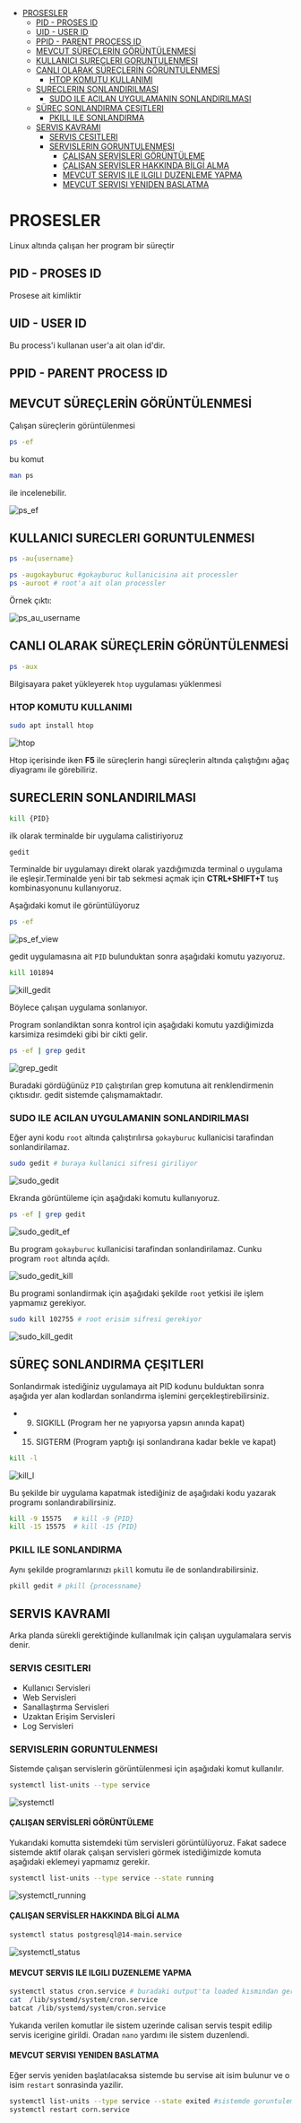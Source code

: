 <!-- TOC depthFrom:1 depthTo:6 withLinks:1 updateOnSave:1 orderedList:0 -->

- [PROSESLER](#prosesler)
	- [PID - PROSES ID](#pid-proses-id)
	- [UID - USER ID](#uid-user-id)
	- [PPID - PARENT PROCESS ID](#ppid-parent-process-id)
	- [MEVCUT SÜREÇLERİN GÖRÜNTÜLENMESİ](#mevcut-sürelerin-görüntülenmesi)
	- [KULLANICI SURECLERI GORUNTULENMESI](#kullanici-surecleri-goruntulenmesi)
	- [CANLI OLARAK SÜREÇLERİN GÖRÜNTÜLENMESİ](#canli-olarak-sürelerin-görüntülenmesi)
		- [HTOP KOMUTU KULLANIMI](#htop-komutu-kullanimi)
	- [SURECLERIN SONLANDIRILMASI](#sureclerin-sonlandirilmasi)
		- [SUDO ILE ACILAN UYGULAMANIN SONLANDIRILMASI](#sudo-ile-acilan-uygulamanin-sonlandirilmasi)
	- [SÜREÇ SONLANDIRMA ÇEŞITLERI](#süre-sonlandirma-eitleri)
		- [PKILL ILE SONLANDIRMA](#pkill-ile-sonlandirma)
	- [SERVIS KAVRAMI](#servis-kavrami)
		- [SERVIS CESITLERI](#servis-cesitleri)
		- [SERVISLERIN GORUNTULENMESI](#servislerin-goruntulenmesi)
			- [ÇALIŞAN SERVİSLERİ GÖRÜNTÜLEME](#alian-servisleri-görüntüleme)
			- [ÇALIŞAN SERVİSLER HAKKINDA BİLGİ ALMA](#alian-servisler-hakkinda-bilgi-alma)
			- [MEVCUT SERVIS ILE ILGILI DUZENLEME YAPMA](#mevcut-servis-ile-ilgili-duzenleme-yapma)
			- [MEVCUT SERVISI YENIDEN BASLATMA](#mevcut-servisi-yeniden-baslatma)

<!-- /TOC -->


# PROSESLER
Linux altında çalışan her program bir süreçtir

## PID - PROSES ID
Prosese ait kimliktir

## UID - USER ID
Bu process'i kullanan user'a ait olan id'dir.

## PPID - PARENT PROCESS ID  

## MEVCUT SÜREÇLERİN GÖRÜNTÜLENMESİ

Çalışan süreçlerin görüntülenmesi
```bash
ps -ef
```
bu komut

```bash
man ps
```
ile incelenebilir.

![ps_ef](ps_ef.png)

## KULLANICI SURECLERI GORUNTULENMESI

```bash
ps -au{username}

ps -augokayburuc #gokayburuc kullanicisina ait processler
ps -auroot # root'a ait olan processler
```
Örnek çıktı:

![ps_au_username](ps_au_username.png)

## CANLI OLARAK SÜREÇLERİN GÖRÜNTÜLENMESİ

```bash
ps -aux

```
Bilgisayara paket yükleyerek `htop` uygulaması yüklenmesi

### HTOP KOMUTU KULLANIMI
```bash
sudo apt install htop
```

![htop](htop.png)

Htop içerisinde iken **F5** ile süreçlerin hangi süreçlerin altında çalıştığını ağaç diyagramı ile görebiliriz.

## SURECLERIN SONLANDIRILMASI

```bash
kill {PID}
```
ilk olarak terminalde bir uygulama calistiriyoruz
```bash
gedit
```
Terminalde bir uygulamayı direkt olarak yazdığımızda terminal o uygulama ile eşleşir.Terminalde yeni bir tab sekmesi açmak için **CTRL+SHIFT+T** tuş kombinasyonunu kullanıyoruz.

Aşağıdaki komut ile görüntülüyoruz

```bash
ps -ef
```
![ps_ef_view](ps_ef_gedit.png)

gedit uygulamasına ait `PID` bulunduktan sonra aşağıdaki komutu yazıyoruz.

```bash
kill 101894
```

![kill_gedit](kill_gedit.png)

Böylece çalışan uygulama sonlanıyor.  

Program sonlandiktan sonra kontrol için aşağıdaki komutu yazdiğimizda karsimiza resimdeki gibi bir cikti gelir.

```bash
ps -ef | grep gedit
```

![grep_gedit](grep_gedit.png)

Buradaki gördüğünüz `PID` çalıştırılan grep komutuna ait renklendirmenin çıktısıdır. gedit sistemde çalışmamaktadır.


### SUDO ILE ACILAN UYGULAMANIN SONLANDIRILMASI

Eğer ayni kodu `root` altında çalıştırılırsa `gokayburuc` kullanicisi tarafindan sonlandirilamaz.

```bash
sudo gedit # buraya kullanici sifresi giriliyor
```
![sudo_gedit](sudo_gedit.png)

Ekranda görüntüleme için aşağıdaki komutu kullanıyoruz.

```bash
ps -ef | grep gedit
```

![sudo_gedit_ef](sudo_gedit_ef.png)

Bu program `gokayburuc` kullanicisi tarafindan sonlandirilamaz. Cunku program `root` altında açıldı.

![sudo_gedit_kill](sudo_gedit_kill.png)

Bu programi sonlandirmak için aşağıdaki şekilde `root` yetkisi ile işlem yapmamız gerekiyor.

```bash
sudo kill 102755 # root erisim sifresi gerekiyor
```

![sudo_kill_gedit](sudo_kill_gedit.png)


## SÜREÇ SONLANDIRMA ÇEŞITLERI

Sonlandırmak istediğiniz uygulamaya ait PID kodunu bulduktan sonra aşağıda yer alan kodlardan sonlandırma işlemini gerçekleştirebilirsiniz.

* 9) SIGKILL (Program her ne yapıyorsa yapsın anında kapat)
* 15) SIGTERM (Program yaptığı işi sonlandırana kadar bekle ve kapat)

```bash
kill -l
```
![kill_l](kill_l.png)

Bu şekilde bir uygulama kapatmak istediğiniz de aşağıdaki kodu yazarak programı sonlandırabilirsiniz.

```bash
kill -9 15575   # kill -9 {PID}
kill -15 15575  # kill -15 {PID}
```

### PKILL ILE SONLANDIRMA

Aynı şekilde programlarınızı `pkill` komutu ile de sonlandırabilirsiniz.

```bash
pkill gedit # pkill {processname}
```

## SERVIS KAVRAMI

Arka planda sürekli gerektiğinde kullanılmak için çalışan uygulamalara servis denir.

### SERVIS CESITLERI

- Kullanıcı Servisleri
- Web Servisleri
- Sanallaştırma Servisleri
- Uzaktan Erişim Servisleri
- Log Servisleri


### SERVISLERIN GORUNTULENMESI

Sistemde çalışan servislerin görüntülenmesi için aşağıdaki komut kullanılır.

```bash
systemctl list-units --type service
```

![systemctl](systemctl_service.png)

#### ÇALIŞAN SERVİSLERİ GÖRÜNTÜLEME

Yukarıdaki komutta sistemdeki tüm servisleri görüntülüyoruz. Fakat sadece sistemde aktif olarak çalışan servisleri görmek istediğimizde komuta aşağıdaki eklemeyi yapmamız gerekir.

```bash
systemctl list-units --type service --state running
```
![systemctl_running](systemctl_running.png)


#### ÇALIŞAN SERVİSLER HAKKINDA BİLGİ ALMA

```bash
systemctl status postgresql@14-main.service
```
![systemctl_status](systemctl_status.png)

#### MEVCUT SERVIS ILE ILGILI DUZENLEME YAPMA



```bash
systemctl status cron.service # buradaki output'ta loaded kısmından geri donus saglandi
cat  /lib/systemd/system/cron.service
batcat /lib/systemd/system/cron.service
```
Yukarıda verilen komutlar ile sistem uzerinde calisan servis tespit edilip servis icerigine girildi. Oradan `nano` yardımı ile sistem duzenlendi.

#### MEVCUT SERVISI YENIDEN BASLATMA

Eğer servis yeniden başlatılacaksa sistemde bu servise ait isim bulunur ve o isim `restart` sonrasinda yazilir.

```bash
systemctl list-units --type service --state exited #sistemde goruntuleme saglandı
systemctl restart corn.service
```
